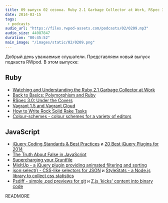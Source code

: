 ```yaml
---
title: 09 выпуск 02 сезона. Ruby 2.1 Garbage Collector at Work, RSpec 3.0, Vagrant 1.5, supercharging your Gruntfile, MixItUp, Z.js и прочее
date: 2014-03-15
tags:
 - podcasts
audio_url: "https://files.rwpod-assets.com/podcasts/02/0209.mp3"
audio_size: 44087847
duration: "00:45:52"
main_image: "/images/static/02/0209.png"
---
```


Добрый день уважаемые слушатели. Представляем новый выпуск подкаста RWpod. В этом выпуске:

## Ruby

 - [Watching and Understanding the Ruby 2.1 Garbage Collector at Work](http://thorstenball.com/blog/2014/03/12/watching-understanding-ruby-2.1-garbage-collector/)
 - [Back to Basics: Polymorphism and Ruby](http://robots.thoughtbot.com/back-to-basics-polymorphism-and-ruby)
 - [RSpec 3.0: Under the Covers](http://modocache.svbtle.com/rspec-under-the-covers)
 - [Vagrant 1.5 and Vagrant Cloud](http://www.vagrantup.com/blog/vagrant-1-5-and-vagrant-cloud.html)
 - [How to Write Rock Solid Rake Tasks](http://bugroll.com/rock-solid-rake-tasks.html)
 - [Colour-schemes - colour schemes for a variety of editors](https://github.com/daylerees/colour-schemes)

## JavaScript

 - [jQuery Coding Standards & Best Practices](http://lab.abhinayrathore.com/jquery-standards/) и [20 Best jQuery Plugins for 2014](http://designgeekz.com/20-best-jquery-plugins-for-2014/)
 - [The Truth About False in JavaScript](http://blog.falafel.com/blogs/basememara/basem-emara/2014/03/14/the-truth-about-false-in-javascript)
 - [Supercharging your Gruntfile](http://www.html5rocks.com/en/tutorials/tooling/supercharging-your-gruntfile/)
 - [MixItUp - a jQuery plugin providing animated filtering and sorting](https://mixitup.kunkalabs.com/)
 - [json:select() - CSS-like selectors for JSON](http://jsonselect.org/) и [StyleStats - a Node.js library to collect css statistics](https://github.com/t32k/stylestats)
 - [Psdiff - simple .psd previews for git](http://filp.github.io/psdiff/) и [Z.js 'kicks' content into binary code](http://kptl.co/z.js/)

READMORE

